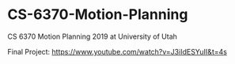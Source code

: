 # CS-6370-Motion-Planning
CS 6370 Motion Planning 2019 at University of Utah

Final Project: https://www.youtube.com/watch?v=J3iIdESYuII&t=4s
